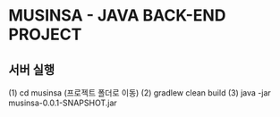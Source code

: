 # MUSINSA - JAVA BACK-END PROJECT

## 서버 실행
(1) cd musinsa (프로젝트 폴더로 이동)
(2) gradlew clean build
(3) java -jar musinsa-0.0.1-SNAPSHOT.jar
